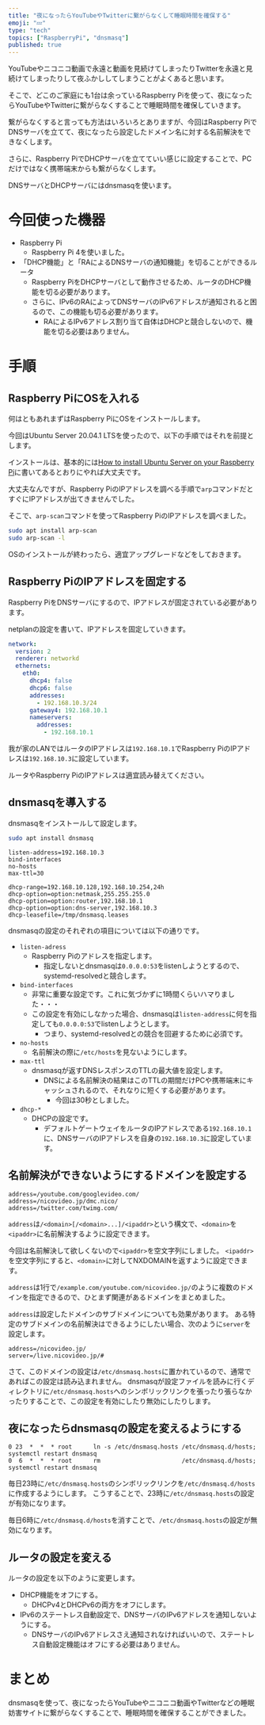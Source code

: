 ```yaml
---
title: "夜になったらYouTubeやTwitterに繋がらなくして睡眠時間を確保する"
emoji: "💤"
type: "tech"
topics: ["RaspberryPi", "dnsmasq"]
published: true
---
```

YouTubeやニコニコ動画で永遠と動画を見続けてしまったりTwitterを永遠と見続けてしまったりして夜ふかししてしまうことがよくあると思います。

そこで、どこのご家庭にも1台は余っているRaspberry Piを使って、夜になったらYouTubeやTwitterに繋がらなくすることで睡眠時間を確保していきます。

繋がらなくすると言っても方法はいろいろとありますが、今回はRaspberry PiでDNSサーバを立てて、夜になったら設定したドメイン名に対する名前解決をできなくします。

さらに、Raspberry PiでDHCPサーバを立てていい感じに設定することで、PCだけではなく携帯端末からも繋がらなくします。

DNSサーバとDHCPサーバにはdnsmasqを使います。

# 今回使った機器
- Raspberry Pi
    - Raspberry Pi 4を使いました。
- 「DHCP機能」と「RAによるDNSサーバの通知機能」を切ることができるルータ
    - Raspberry PiをDHCPサーバとして動作させるため、ルータのDHCP機能を切る必要があります。
    - さらに、IPv6のRAによってDNSサーバのIPv6アドレスが通知されると困るので、この機能も切る必要があります。
        - RAによるIPv6アドレス割り当て自体はDHCPと競合しないので、機能を切る必要はありません。

# 手順

## Raspberry PiにOSを入れる
何はともあれまずはRaspberry PiにOSをインストールします。

今回はUbuntu Server 20.04.1 LTSを使ったので、以下の手順ではそれを前提とします。

インストールは、基本的には[How to install Ubuntu Server on your Raspberry Pi](https://ubuntu.com/tutorials/how-to-install-ubuntu-on-your-raspberry-pi)に書いてあるとおりにやれば大丈夫です。

大丈夫なんですが、Raspberry PiのIPアドレスを調べる手順で`arp`コマンドだとすぐにIPアドレスが出てきませんでした。

そこで、`arp-scan`コマンドを使ってRaspberry PiのIPアドレスを調べました。

```bash
sudo apt install arp-scan
sudo arp-scan -l
```

OSのインストールが終わったら、適宜アップグレードなどをしておきます。

## Raspberry PiのIPアドレスを固定する
Raspberry PiをDNSサーバにするので、IPアドレスが固定されている必要があります。

netplanの設定を書いて、IPアドレスを固定していきます。

```yaml:/etc/netplan/99-config.yaml
network:
  version: 2
  renderer: networkd
  ethernets:
    eth0:
      dhcp4: false
      dhcp6: false
      addresses:
        - 192.168.10.3/24
      gateway4: 192.168.10.1
      nameservers:
        addresses:
          - 192.168.10.1
```

我が家のLANではルータのIPアドレスは`192.168.10.1`でRaspberry PiのIPアドレスは`192.168.10.3`に設定しています。

ルータやRaspberry PiのIPアドレスは適宜読み替えてください。

## dnsmasqを導入する
dnsmasqをインストールして設定します。

```bash
sudo apt install dnsmasq
```

```md:/etc/dnsmasq.d/conf
listen-address=192.168.10.3
bind-interfaces
no-hosts
max-ttl=30

dhcp-range=192.168.10.128,192.168.10.254,24h
dhcp-option=option:netmask,255.255.255.0
dhcp-option=option:router,192.168.10.1
dhcp-option=option:dns-server,192.168.10.3
dhcp-leasefile=/tmp/dnsmasq.leases
```

dnsmasqの設定のそれぞれの項目については以下の通りです。

- `listen-adress`
    - Raspberry Piのアドレスを指定します。
        - 指定しないとdnsmasqは`0.0.0.0:53`をlistenしようとするので、systemd-resolvedと競合します。
- `bind-interfaces`
    - 非常に重要な設定です。これに気づかずに1時間くらいハマりました・・・
    - この設定を有効にしなかった場合、dnsmasqは`listen-address`に何を指定しても`0.0.0.0:53`でlistenしようとします。
        - つまり、systemd-resolvedとの競合を回避するために必須です。
- `no-hosts`
    - 名前解決の際に`/etc/hosts`を見ないようにします。
- `max-ttl`
    - dnsmasqが返すDNSレスポンスのTTLの最大値を設定します。
        - DNSによる名前解決の結果はこのTTLの期間だけPCや携帯端末にキャッシュされるので、それなりに短くする必要があります。
            - 今回は30秒としました。
- `dhcp-*`
    - DHCPの設定です。
        - デフォルトゲートウェイをルータのIPアドレスである`192.168.10.1`に、DNSサーバのIPアドレスを自身の`192.168.10.3`に設定しています。

## 名前解決ができないようにするドメインを設定する
```md:/etc/dnsmasq.hosts
address=/youtube.com/googlevideo.com/
address=/nicovideo.jp/dmc.nico/
address=/twitter.com/twimg.com/
```

`address`は`/<domain>[/<domain>...]/<ipaddr>`という構文で、`<domain>`を`<ipaddr>`に名前解決するように設定できます。

今回は名前解決して欲しくないので`<ipaddr>`を空文字列にしました。
`<ipaddr>`を空文字列にすると、`<domain>`に対してNXDOMAINを返すように設定できます。

`address`は1行で`/example.com/youtube.com/nicovideo.jp/`のように複数のドメインを指定できるので、ひとまず関連があるドメインをまとめました。


`address`は設定したドメインのサブドメインについても効果があります。
ある特定のサブドメインの名前解決はできるようにしたい場合、次のように`server`を設定します。

```
address=/nicovideo.jp/
server=/live.nicovideo.jp/#
```

さて、このドメインの設定は`/etc/dnsmasq.hosts`に置かれているので、通常であればこの設定は読み込まれません。
dnsmasqが設定ファイルを読みに行くディレクトリに`/etc/dnsmasq.hosts`へのシンボリックリンクを張ったり張らなかったりすることで、この設定を有効にしたり無効にしたりします。

## 夜になったらdnsmasqの設定を変えるようにする
```bash:/etc/cron.d/dnsmasq
0 23  *  *  * root      ln -s /etc/dnsmasq.hosts /etc/dnsmasq.d/hosts; systemctl restart dnsmasq
0  6  *  *  * root      rm                       /etc/dnsmasq.d/hosts; systemctl restart dnsmasq
```

毎日23時に`/etc/dnsmasq.hosts`のシンボリックリンクを`/etc/dnsmasq.d/hosts`に作成するようにします。
こうすることで、23時に`/etc/dnsmasq.hosts`の設定が有効になります。

毎日6時に`/etc/dnsmasq.d/hosts`を消すことで、`/etc/dnsmasq.hosts`の設定が無効になります。

## ルータの設定を変える
ルータの設定を以下のように変更します。

- DHCP機能をオフにする。
    - DHCPv4とDHCPv6の両方をオフにします。
- IPv6のステートレス自動設定で、DNSサーバのIPv6アドレスを通知しないようにする。
    - DNSサーバのIPv6アドレスさえ通知されなければいいので、ステートレス自動設定機能はオフにする必要はありません。

# まとめ
dnsmasqを使って、夜になったらYouTubeやニコニコ動画やTwitterなどの睡眠妨害サイトに繋がらなくすることで、睡眠時間を確保することができました。
